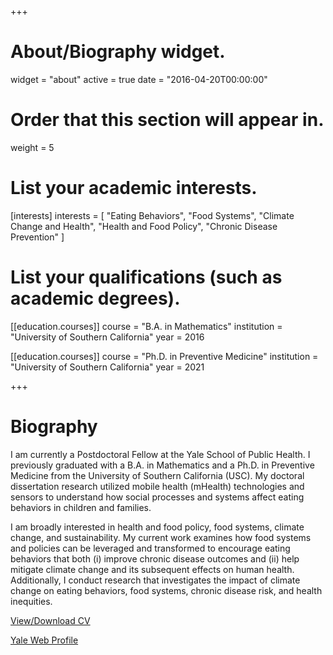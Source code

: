+++
# About/Biography widget.
widget = "about"
active = true
date = "2016-04-20T00:00:00"

# Order that this section will appear in.
weight = 5

# List your academic interests.
[interests]
  interests = [
    "Eating Behaviors",
    "Food Systems",
    "Climate Change and Health",
    "Health and Food Policy",
    "Chronic Disease Prevention"
  ]

# List your qualifications (such as academic degrees).

[[education.courses]]
  course = "B.A. in Mathematics"
  institution = "University of Southern California"
  year = 2016
  
[[education.courses]]
  course = "Ph.D. in Preventive Medicine"
  institution = "University of Southern California"
  year = 2021
 
+++

# Biography

I am currently a Postdoctoral Fellow at the Yale School of Public Health. I previously graduated with a B.A. in Mathematics and a Ph.D. in Preventive Medicine from the University of Southern California (USC). My doctoral dissertation research utilized mobile health (mHealth) technologies and sensors to understand how social processes and systems affect eating behaviors in children and families.

I am broadly interested in health and food policy, food systems, climate change, and sustainability. My current work examines how food systems and policies can be leveraged and transformed to encourage eating behaviors that both (i) improve chronic disease outcomes and (ii) help mitigate climate change and its subsequent effects on human health. Additionally, I conduct research that investigates the impact of climate change on eating behaviors, food systems, chronic disease risk, and health inequities. 

[View/Download CV](http://bit.ly/bmb_cv_9-21)

[Yale Web Profile](https://ysph.yale.edu/profile/brooke_bell/)


